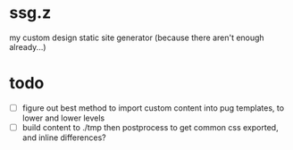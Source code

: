 # ssg.z
my custom design static site generator (because there aren't enough already...)


# todo
- [ ] figure out best method to import custom content into pug templates, to lower and lower levels
- [ ] build content to ./tmp then postprocess to get common css exported, and inline differences?

